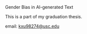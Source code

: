 Gender Bias in AI-generated Text

This is a part of my graduation thesis.


email: kxu98274@usc.edu
